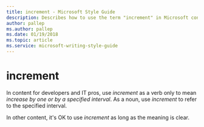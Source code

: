 ```yaml
---
title: increment - Microsoft Style Guide
description: Describes how to use the term "increment" in Microsoft content.
author: pallep
ms.author: pallep
ms.date: 01/19/2018
ms.topic: article
ms.service: microsoft-writing-style-guide
---
```


# increment

In content for developers and IT pros, use *increment* as a verb only to mean *increase by one or by a specified interval*. As a noun, use *increment* to refer to the specified interval.

In other content, it's OK to use *increment* as long as the meaning is clear.
